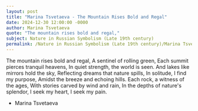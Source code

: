 ```yaml
---
layout: post
title: "Marina Tsvetaeva - The Mountain Rises Bold and Regal"
date: 2024-12-30 12:00:00 -0000
author: Marina Tsvetaeva
quote: "The mountain rises bold and regal,"
subject: Nature in Russian Symbolism (Late 19th century)
permalink: /Nature in Russian Symbolism (Late 19th century)/Marina Tsvetaeva/Marina Tsvetaeva - The Mountain Rises Bold and Regal
---
```


The mountain rises bold and regal,
A sentinel of rolling green,
Each summit pierces tranquil heavens,
In quiet strength, the world is seen.
And lakes like mirrors hold the sky,
Reflecting dreams that nature spills,
In solitude, I find my purpose,
Amidst the breeze and echoing hills.
Each rock, a witness of the ages,
With stories carved by wind and rain,
In the depths of nature's splendor,
I seek my heart, I seek my pain.

- Marina Tsvetaeva
